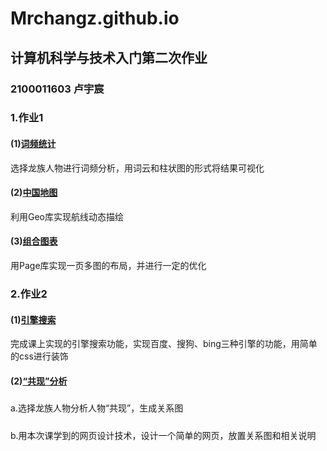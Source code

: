 # Mrchangz.github.io
## 计算机科学与技术入门第二次作业
### 2100011603 卢宇宸
### 1.作业1
#### (1)[词频统计](https://Mrchangz.github.io/frequency_analysis.html)
选择龙族人物进行词频分析，用词云和柱状图的形式将结果可视化
#### (2)[中国地图](https://Mrchangz.github.io/airlines.html)
利用Geo库实现航线动态描绘
#### (3)[组合图表](https://Mrchangz.github.io/cross_plots.html)
用Page库实现一页多图的布局，并进行一定的优化

### 2.作业2
#### (1)[引擎搜索](https://Mrchangz.github.io/search_engines.html)
完成课上实现的引擎搜索功能，实现百度、搜狗、bing三种引擎的功能，用简单的css进行装饰
#### (2)[“共现”分析](https://Mrchangz.github.io/relationship.html)
#####
a.选择龙族人物分析人物“共现”，生成关系图
#####
b.用本次课学到的网页设计技术，设计一个简单的网页，放置关系图和相关说明
